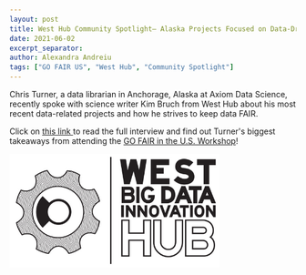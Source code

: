 ```yaml
---
layout: post
title: West Hub Community Spotlight— Alaska Projects Focused on Data-Driven Environmental Systems
date: 2021-06-02
excerpt_separator: 
author: Alexandra Andreiu
tags: ["GO FAIR US", "West Hub", "Community Spotlight"]
---
```


Chris Turner, a data librarian in Anchorage, Alaska at Axiom Data Science, recently spoke with science writer Kim Bruch from West Hub about his most recent data-related projects and how he strives to keep data FAIR. 

Click on <a href = "https://westbigdatahub.org/news/alaska_axiom/"> this link </a> to read the full interview and find out Turner's biggest takeaways from attending the <a href = "https://www.go-fair.org/events/workshop-advancing-fair-and-go-fair-in-the-us/">GO FAIR in the U.S. Workshop</a>!

<img src="/assets/img/west-big-data-hub-logo.jpeg" height="200" /><br>
